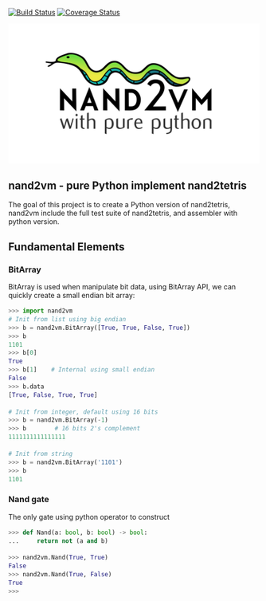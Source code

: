 [![Build Status](https://travis-ci.org/mlouielu/nand2vm.svg?branch=master)](https://travis-ci.org/mlouielu/nand2vm)
[![Coverage Status](https://coveralls.io/repos/github/mlouielu/nand2vm/badge.svg?branch=master)](https://coveralls.io/github/mlouielu/nand2vm?branch=master)

![nand2vm logo](https://raw.githubusercontent.com/mlouielu/nand2vm/master/logo/nand2vm.png)

nand2vm - pure Python implement nand2tetris
-------------------------------------------

The goal of this project is to create a Python version of nand2tetris,
nand2vm include the full test suite of nand2tetris, and assembler with python version.

Fundamental Elements
--------------------

### BitArray

BitArray is used when manipulate bit data, using BitArray API,
we can quickly create a small endian bit array:

```python
>>> import nand2vm
# Init from list using big endian
>>> b = nand2vm.BitArray([True, True, False, True])
>>> b
1101
>>> b[0]
True
>>> b[1]    # Internal using small endian
False
>>> b.data
[True, False, True, True]

# Init from integer, default using 16 bits
>>> b = nand2vm.BitArray(-1)
>>> b        # 16 bits 2's complement
1111111111111111

# Init from string
>>> b = nand2vm.BitArray('1101')
>>> b
1101
```

### Nand gate

The only gate using python operator to construct

```python
>>> def Nand(a: bool, b: bool) -> bool:
...     return not (a and b)

>>> nand2vm.Nand(True, True)
False
>>> nand2vm.Nand(True, False)
True
>>>
```


